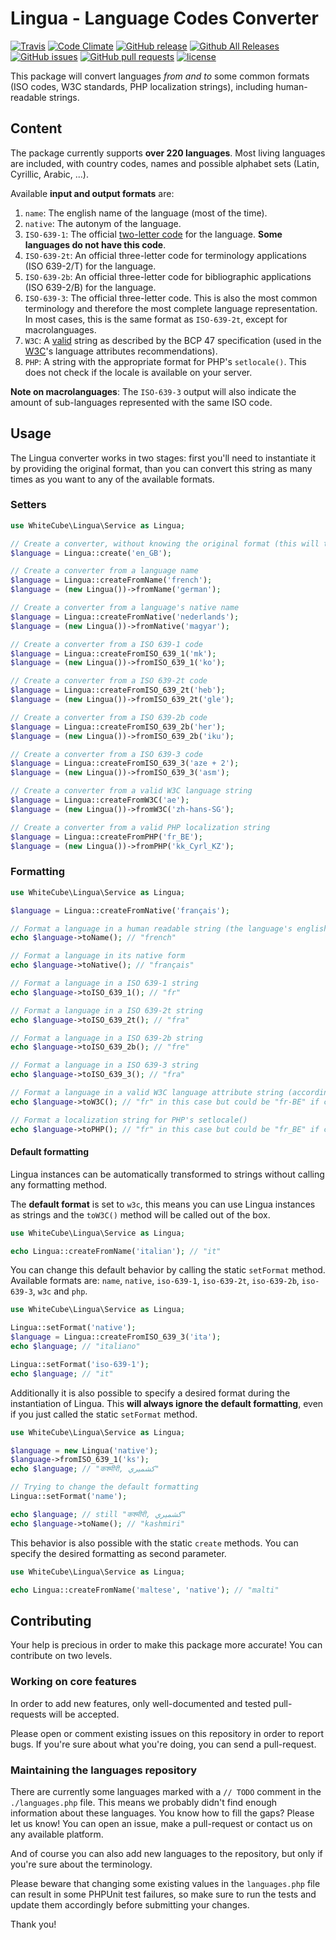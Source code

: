 # Lingua - Language Codes Converter

[![Travis](https://img.shields.io/travis/whiteCube/lingua.svg)]()
[![Code Climate](https://img.shields.io/codeclimate/coverage/github/whiteCube/lingua.svg)]()
[![GitHub release](https://img.shields.io/github/tag/whiteCube/lingua.svg)]()
[![Github All Releases](https://img.shields.io/github/downloads/whiteCube/lingua/total.svg)]()
[![GitHub issues](https://img.shields.io/github/issues/whiteCube/lingua.svg)]()
[![GitHub pull requests](https://img.shields.io/github/issues-pr/whiteCube/lingua.svg)]()
[![license](https://img.shields.io/github/license/whiteCube/lingua.svg)]()

This package will convert languages _from and to_ some common formats (ISO codes, W3C standards, PHP localization strings), including human-readable strings.

## Content

The package currently supports **over 220 languages**. Most living languages are included, with country codes, names and possible alphabet sets (Latin, Cyrillic, Arabic, ...).

Available **input and output formats** are:

1. `name`: The english name of the language (most of the time).
2. `native`: The autonym of the language.
3. `ISO-639-1`: The official [two-letter code](https://www.loc.gov/standards/iso639-2/php/code_list.php) for the language. **Some languages do not have this code**.
4. `ISO-639-2t`: An official three-letter code for terminology applications (ISO 639-2/T) for the language.
5. `ISO-639-2b`: An official three-letter code for bibliographic applications (ISO 639-2/B) for the language.
6. `ISO-639-3`: The official three-letter code. This is also the most common terminology and therefore the most complete language representation. In most cases, this is the same format as `ISO-639-2t`, except for macrolanguages.
7. `W3C`: A [valid](https://r12a.github.io/app-subtags/) string as described by the BCP 47 specification (used in the [W3C](https://www.w3.org/International/questions/qa-html-language-declarations#langvalues)'s language attributes recommendations).
8. `PHP`: A string with the appropriate format for PHP's `setlocale()`. This does not check if the locale is available on your server.

**Note on macrolanguages**: The `ISO-639-3` output will also indicate the amount of sub-languages represented with the same ISO code.

## Usage

The Lingua converter works in two stages: first you'll need to instantiate it by providing the original format, than you can convert this string as many times as you want to any of the available formats.

### Setters

```php
use WhiteCube\Lingua\Service as Lingua;

// Create a converter, without knowing the original format (this will try to guess it for you)
$language = Lingua::create('en_GB');

// Create a converter from a language name
$language = Lingua::createFromName('french');
$language = (new Lingua())->fromName('german');

// Create a converter from a language's native name
$language = Lingua::createFromNative('nederlands');
$language = (new Lingua())->fromNative('magyar');

// Create a converter from a ISO 639-1 code
$language = Lingua::createFromISO_639_1('mk');
$language = (new Lingua())->fromISO_639_1('ko');

// Create a converter from a ISO 639-2t code
$language = Lingua::createFromISO_639_2t('heb');
$language = (new Lingua())->fromISO_639_2t('gle');

// Create a converter from a ISO 639-2b code
$language = Lingua::createFromISO_639_2b('her');
$language = (new Lingua())->fromISO_639_2b('iku');

// Create a converter from a ISO 639-3 code
$language = Lingua::createFromISO_639_3('aze + 2');
$language = (new Lingua())->fromISO_639_3('asm');

// Create a converter from a valid W3C language string
$language = Lingua::createFromW3C('ae');
$language = (new Lingua())->fromW3C('zh-hans-SG');

// Create a converter from a valid PHP localization string
$language = Lingua::createFromPHP('fr_BE');
$language = (new Lingua())->fromPHP('kk_Cyrl_KZ');
```

### Formatting

```php
use WhiteCube\Lingua\Service as Lingua;

$language = Lingua::createFromNative('français');

// Format a language in a human readable string (the language's english name)
echo $language->toName(); // "french"

// Format a language in its native form
echo $language->toNative(); // "français"

// Format a language in a ISO 639-1 string
echo $language->toISO_639_1(); // "fr"

// Format a language in a ISO 639-2t string
echo $language->toISO_639_2t(); // "fra"

// Format a language in a ISO 639-2b string
echo $language->toISO_639_2b(); // "fre"

// Format a language in a ISO 639-3 string
echo $language->toISO_639_3(); // "fra"

// Format a language in a valid W3C language attribute string (according to BCP 47)
echo $language->toW3C(); // "fr" in this case but could be "fr-BE" if country code was specified

// Format a localization string for PHP's setlocale()
echo $language->toPHP(); // "fr" in this case but could be "fr_BE" if country code was specified
```

#### Default formatting

Lingua instances can be automatically transformed to strings without calling any formatting method.

The **default format** is set to `w3c`, this means you can use Lingua instances as strings and the `toW3C()` method will be called out of the box.

```php
use WhiteCube\Lingua\Service as Lingua;

echo Lingua::createFromName('italian'); // "it"
```

You can change this default behavior by calling the static `setFormat` method. Available formats are: `name`, `native`, `iso-639-1`, `iso-639-2t`, `iso-639-2b`, `iso-639-3`, `w3c` and `php`.

```php
use WhiteCube\Lingua\Service as Lingua;

Lingua::setFormat('native');
$language = Lingua::createFromISO_639_3('ita');
echo $language; // "italiano"

Lingua::setFormat('iso-639-1');
echo $language; // "it"
```

Additionally it is also possible to specify a desired format during the instantiation of Lingua. This **will always ignore the default formatting**, even if you just called the static `setFormat` method.

```php
use WhiteCube\Lingua\Service as Lingua;

$language = new Lingua('native');
$language->fromISO_639_1('ks');
echo $language; // "कश्मीरी, كشميري‎"

// Trying to change the default formatting
Lingua::setFormat('name');

echo $language; // still "कश्मीरी, كشميري‎"
echo $language->toName(); // "kashmiri"
```

This behavior is also possible with the static `create` methods. You can specify the desired formatting as second parameter.

```php
use WhiteCube\Lingua\Service as Lingua;

echo Lingua::createFromName('maltese', 'native'); // "malti"
```

## Contributing

Your help is precious in order to make this package more accurate! You can contribute on two levels.

### Working on core features

In order to add new features, only well-documented and tested pull-requests will be accepted.

Please open or comment existing issues on this repository in order to report bugs. If you're sure about what you're doing, you can send a pull-request.

### Maintaining the languages repository

There are currently some languages marked with a `// TODO` comment in the `./languages.php` file. This means we probably didn't find enough information about these languages. You know how to fill the gaps? Please let us know! You can open an issue, make a pull-request or contact us on any available platform.

And of course you can also add new languages to the repository, but only if you're sure about the terminology.

Please beware that changing some existing values in the `languages.php` file can result in some PHPUnit test failures, so make sure to run the tests and update them accordingly before submitting your changes. 

Thank you!
